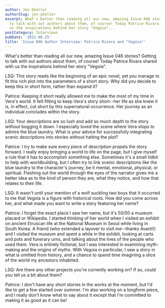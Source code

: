 ```yaml
---
author: Jen Gheller
authorSlug: jen-gheller
excerpt: What's better than reading all our new, amazing Issue 046 stories? Getting
  to talk with out authors about them, of course! Today Patrice Rivara shared with
  us the inspirations behind her story "Vegoia"...
postCategory: Interviews
pubDate: '2021-06-25'
title: 'Issue 046 Author Interview: Patrice Rivara and "Vegoia"'
---
```

What's better than reading all our new, amazing Issue 046 stories? Getting to talk with out authors about them, of course! Today Patrice Rivara shared with us the inspirations behind her story "Vegoia".

LSQ: This story reads like the beginning of an epic novel, yet you manage to fit this rich plot into the parameters of a short story. Why did you decide to keep this in short form, rather than expand it?

Patrice: Keeping it short really allowed me to make the most of my time in Vera's world. It felt fitting to keep Vera's story short--her life as she knew it is, in effect, cut short by this supernatural occurrence. Her journey as an individual concludes within the story.

LSQ: Your descriptions are so lush and add so much depth to the story without bogging it down. I especially loved the scene where Vera stops to admire the blue laundry. What is your advice for successfully integrating scenic descriptions into stories without halting the plot?

Patrice: I try to make sure every piece of description propels the story forward. I really enjoy bringing a world to life on the page, but I give myself a rule that it has to accomplish something else. Sometimes it's a small tidbit to help with worldbuilding, but I often try to link scenic descriptions like the blue laundry to the character's journey, be it mental, emotional, physical, or spiritual. Fleshing out the world through the eyes of the narrator gives me a better idea as to the kind of person they are, what they notice, and how that relates to their life.

LSQ: It wasn't until your mention of a wolf suckling two boys that it occurred to me that Vegoia is a figure with historical roots. How did you come across her, and what made you want to write a story featuring her name?

Patrice: I forget the exact place I saw her name, but it's 50/50 a museum placard or Wikipedia. I started thinking of her world when I visited an exhibit on ancient Etruscan life at the National Museum in Seoul while living in South Korea. A friend (who extended a layover to visit me--thanks Avanti!) and I visited the museum and spent a while in the exhibit, looking at carts and pots and funerary urns, and talking about the lives of the people who used them. Vera is entirely fictional, but I was interested in examining myth-making and the origins of myths. With Vegoia in particular, I saw a story in what is omitted from history, and a chance to spend time imagining a slice of the world my ancestors inhabited.

LSQ: Are there any other projects you're currently working on? If so, could you tell us a bit about them?

Patrice: I don't have any short stories in the works at the moment, but I'd like to get a few started over summer. I'm also working on a longform piece, and I really don't know what to say about it except that I'm committed to making it as good as it can be!